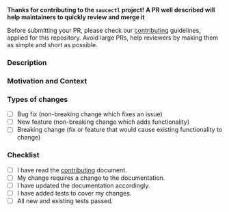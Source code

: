 <!-- Thanks for sending us a PR to improve this project! If you are adding a 
feature or fixing a bug, and this needs more documentation, please add it to your PR. -->

**Thanks for contributing to the `saucectl` project!**
**A PR well described will help maintainers to quickly review and merge it**

Before submitting your PR, please check our [contributing](https://github.com/saucelabs/saucectl/blob/master/CONTRIBUTING.md)
guidelines, applied for this repository. Avoid large PRs, help reviewers by making them as simple 
and short as possible.


<!--- Provide a general summary of your changes in the Title above -->

### Description
<!--- Describe your changes in detail -->

### Motivation and Context
<!--- Why is this change required? What problem does it solve? -->

### Types of changes
<!--- What types of changes does your code introduce? Put an `x` in all the boxes that apply: -->
- [ ] Bug fix (non-breaking change which fixes an issue)
- [ ] New feature (non-breaking change which adds functionality)
- [ ] Breaking change (fix or feature that would cause existing functionality to change)

### Checklist
<!--- Go over all the following points, and put an `x` in all the boxes that apply. -->
<!--- If you're unsure about any of these, don't hesitate to ask. We're here to help! -->
- [ ] I have read the [contributing](https://github.com/saucelabs/saucectl/blob/master/CONTRIBUTING.md) document.
- [ ] My change requires a change to the documentation.
- [ ] I have updated the documentation accordingly.
- [ ] I have added tests to cover my changes.
- [ ] All new and existing tests passed.
<!--- Provide a general summary of your changes in the Title above -->
